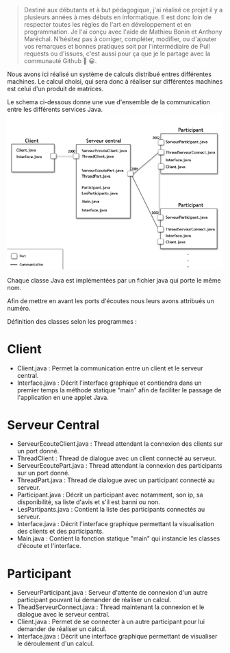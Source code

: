 > Destiné aux débutants et à but pédagogique, j'ai réalisé ce projet il y a plusieurs années à mes débuts en informatique. Il est donc loin de respecter toutes les règles de l'art en développement et en programmation. Je l'ai conçu avec l'aide de Mathieu Bonin et Anthony Maréchal. N'hésitez pas à corriger, compléter, modifier, ou d'ajouter vos remarques et bonnes pratiques soit par l'intermédiaire de Pull requests ou d'issues, c'est aussi pour ça que je le partage avec la communauté Github 💪 😀.

Nous avons ici réalisé un système de calculs distribué entres différentes machines. Le calcul choisi, qui sera donc à réaliser sur différentes machines est celui d'un produit de matrices.

Le schema ci-dessous donne une vue d'ensemble de la communication entre les différents services Java.
![alt text](calcul-distribué.png?raw=true "schema de calcul distribué")

Chaque classe Java est implémentées par un fichier java qui porte le même nom.

Afin de mettre en avant les ports d'écoutes nous leurs avons attribués un numéro.

Définition des classes selon les programmes :

# Client

- Client.java : Permet la communication entre un client et le serveur central.
- Interface.java : Décrit l'interface graphique et contiendra dans un premier temps la méthode statique "main" afin de faciliter le passage de l'application en une applet Java.


# Serveur Central

- ServeurEcouteClient.java : Thread attendant la connexion des clients sur un port donné.
- ThreadClient : Thread de dialogue avec un client connecté au serveur.
- ServeurEcoutePart.java : Thread attendant la connexion des participants sur un port donné.
- ThreadPart.java : Thread de dialogue avec un participant connecté au serveur.
- Participant.java : Décrit un participant avec notamment, son ip, sa disponibilité, sa liste d'avis et s'il est banni ou non.
- LesPartipants.java : Contient la liste des participants connectés au serveur.
- Interface.java : Décrit l'interface graphique permettant la visualisation des clients et des participants.
- Main.java : Contient la fonction statique "main" qui instancie les classes d'écoute et l'interface.

# Participant

- ServeurParticipant.java : Serveur d'attente de connexion d'un autre participant pouvant lui demander de réaliser un calcul.
- TheadServeurConnect.java : Thread maintenant la connexion et le dialogue avec le serveur central.
- Client.java : Permet de se connecter à un autre participant pour lui demander de réaliser un calcul.
- Interface.java : Décrit une interface graphique permettant de visualiser le déroulement d'un calcul.
